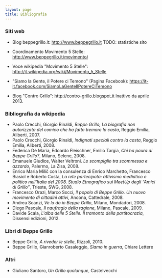 ```yaml
---
layout: page
title: Bibliografia
---
```



### Siti web

- Blog beppegrillo.it: <http://www.beppegrillo.it>
TODO: statistiche sito

- Coordinamento Movimento 5 Stelle: <http://www.beppegrillo.it/movimento/>

- Voce wikipedia "Movimento 5 Stelle": <http://it.wikipedia.org/wiki/Movimento_5_Stelle>

- "Siamo la Gente, il Potere ci Temono" (Pagina Facebook): <https://it-it.facebook.com/SiamoLaGenteIlPotereCiTemono>

- Blog "Contro Grillo": <http://contro-grillo.blogspot.it>
Inattivo da aprile 2013.


### Bibliografia da wikipedia

- Paolo Crecchi, Giorgio Rinaldi, _Beppe Grillo, La biografia non autorizzata del comico che ha fatto tremare la casta_, Reggio Emilia, Aliberti, 2007.
- Paolo Crecchi, Giorgio Rinaldi, _Indignati speciali contro la casta_, Reggio Emilia, Aliberti, 2008.
- Federica De Maria, Edoardo Fleischner, Emilio Targia, _Chi ha paura di Beppe Grillo?_, Milano, Selene, 2008.
- Emanuele Giudice, Walter Veltroni. _Lo scompiglio tra scommessa e azzardo_, Palermo, La Zisa, 2008.
- Enrico Maria Milič con la consulenza di Enrico Marchetto, Francesco Biasiol e Roberto Costa, _La rete partecipata: attivismo mediatico e politico nell'Italia del 2008. Studio Etnografico sui MeetUp degli “Amici di Grillo”_, Trieste, SWG, 2008.
- Francesco Orazi, Marco Socci, _Il popolo di Beppe Grillo. Un nuovo movimento di cittadini attivi_, Ancona, Cattedrale, 2008.
- Andrea Scanzi, _Ve lo do io Beppe Grillo_, Milano, Mondadori, 2008.
- Diego Pascale, _Il naufragio della ragione_, Milano, Pascale, 2009.
- Davide Scala, _L'alba delle 5 Stelle. Il tramonto della partitocrazia_, Dissensi edizioni, 2012.

### Libri di Beppe Grillo

- Beppe Grillo, _A riveder le stelle_, Rizzoli, 2010.
- Beppe Grillo, Gianroberto Casaleggio, _Siamo in guerra_, Chiare Lettere



### Altri

- Giuliano Santoro, _Un Grillo qualunque_, Castelvecchi

